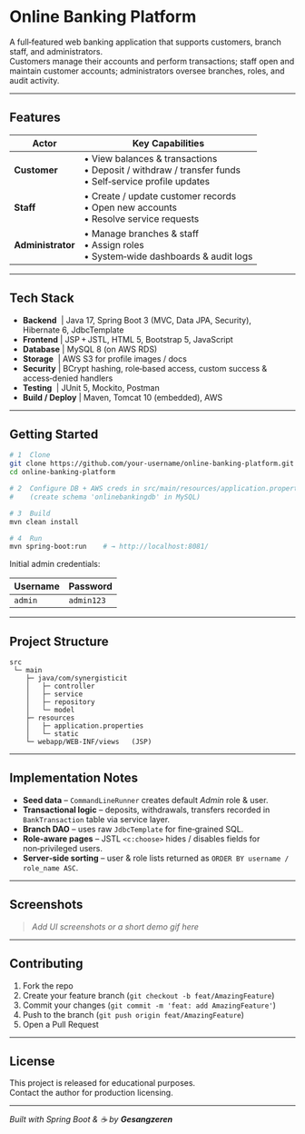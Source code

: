 # Online Banking Platform

A full‑featured web banking application that supports customers, branch staff, and administrators.  
Customers manage their accounts and perform transactions; staff open and maintain customer accounts; administrators oversee branches, roles, and audit activity.

---

## Features

| Actor          | Key Capabilities |
| -------------- | ---------------- |
| **Customer**   | • View balances & transactions  <br>• Deposit / withdraw / transfer funds  <br>• Self‑service profile updates |
| **Staff**      | • Create / update customer records  <br>• Open new accounts  <br>• Resolve service requests |
| **Administrator** | • Manage branches & staff  <br>• Assign roles  <br>• System‑wide dashboards & audit logs |

---

## Tech Stack

* **Backend**  | Java 17, Spring Boot 3 (MVC, Data JPA, Security), Hibernate 6, JdbcTemplate  
* **Frontend** | JSP + JSTL, HTML 5, Bootstrap 5, JavaScript  
* **Database** | MySQL 8 (on AWS RDS)  
* **Storage**  | AWS S3 for profile images / docs  
* **Security** | BCrypt hashing, role‑based access, custom success & access‑denied handlers  
* **Testing**  | JUnit 5, Mockito, Postman  
* **Build / Deploy** | Maven, Tomcat 10 (embedded), AWS

---

## Getting Started

```bash
# 1  Clone
git clone https://github.com/your‑username/online‑banking‑platform.git
cd online‑banking‑platform

# 2  Configure DB + AWS creds in src/main/resources/application.properties
#    (create schema 'onlinebankingdb' in MySQL)

# 3  Build
mvn clean install

# 4  Run
mvn spring‑boot:run    # → http://localhost:8081/
```

Initial admin credentials:

| Username | Password |
| -------- | -------- |
| `admin`  | `admin123` |

---

## Project Structure

```
src
 └─ main
    ├─ java/com/synergisticit
    │   ├─ controller
    │   ├─ service
    │   ├─ repository
    │   └─ model
    ├─ resources
    │   ├─ application.properties
    │   └─ static
    └─ webapp/WEB-INF/views   (JSP)
```

---

## Implementation Notes

* **Seed data** – `CommandLineRunner` creates default *Admin* role & user.  
* **Transactional logic** – deposits, withdrawals, transfers recorded in `BankTransaction` table via service layer.  
* **Branch DAO** – uses raw `JdbcTemplate` for fine‑grained SQL.  
* **Role‑aware pages** – JSTL `<c:choose>` hides / disables fields for non‑privileged users.  
* **Server‑side sorting** – user & role lists returned as `ORDER BY username / role_name ASC`.

---

## Screenshots

> _Add UI screenshots or a short demo gif here_

---

## Contributing

1. Fork the repo  
2. Create your feature branch (`git checkout -b feat/AmazingFeature`)  
3. Commit your changes (`git commit -m 'feat: add AmazingFeature'`)  
4. Push to the branch (`git push origin feat/AmazingFeature`)  
5. Open a Pull Request

---

## License

This project is released for educational purposes.  
Contact the author for production licensing.

---

_Built with Spring Boot & ☕ by **Gesangzeren**_  


